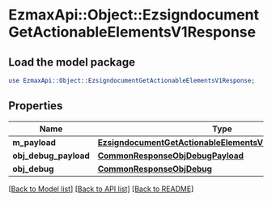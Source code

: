 # EzmaxApi::Object::EzsigndocumentGetActionableElementsV1Response

## Load the model package
```perl
use EzmaxApi::Object::EzsigndocumentGetActionableElementsV1Response;
```

## Properties
Name | Type | Description | Notes
------------ | ------------- | ------------- | -------------
**m_payload** | [**EzsigndocumentGetActionableElementsV1ResponseMPayload**](EzsigndocumentGetActionableElementsV1ResponseMPayload.md) |  | 
**obj_debug_payload** | [**CommonResponseObjDebugPayload**](CommonResponseObjDebugPayload.md) |  | [optional] 
**obj_debug** | [**CommonResponseObjDebug**](CommonResponseObjDebug.md) |  | [optional] 

[[Back to Model list]](../README.md#documentation-for-models) [[Back to API list]](../README.md#documentation-for-api-endpoints) [[Back to README]](../README.md)


